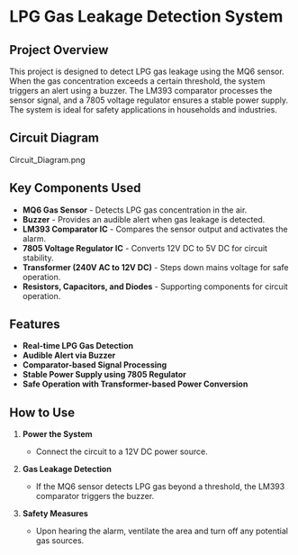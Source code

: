 # LPG Gas Leakage Detection System

## Project Overview
This project is designed to detect LPG gas leakage using the MQ6 sensor. When the gas concentration exceeds a certain threshold, the system triggers an alert using a buzzer. The LM393 comparator processes the sensor signal, and a 7805 voltage regulator ensures a stable power supply. The system is ideal for safety applications in households and industries.

## Circuit Diagram
Circuit_Diagram.png

## Key Components Used
- **MQ6 Gas Sensor** - Detects LPG gas concentration in the air.
- **Buzzer** - Provides an audible alert when gas leakage is detected.
- **LM393 Comparator IC** - Compares the sensor output and activates the alarm.
- **7805 Voltage Regulator IC** - Converts 12V DC to 5V DC for circuit stability.
- **Transformer (240V AC to 12V DC)** - Steps down mains voltage for safe operation.
- **Resistors, Capacitors, and Diodes** - Supporting components for circuit operation.

## Features
- **Real-time LPG Gas Detection**  
- **Audible Alert via Buzzer**  
- **Comparator-based Signal Processing**  
- **Stable Power Supply using 7805 Regulator**  
- **Safe Operation with Transformer-based Power Conversion**  

## How to Use
1. **Power the System**  
   - Connect the circuit to a 12V DC power source.  
   
2. **Gas Leakage Detection**  
   - If the MQ6 sensor detects LPG gas beyond a threshold, the LM393 comparator triggers the buzzer.  
   
3. **Safety Measures**  
   - Upon hearing the alarm, ventilate the area and turn off any potential gas sources.  